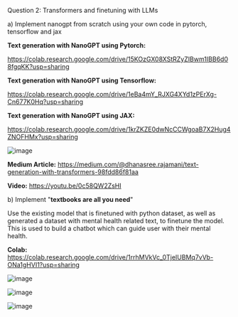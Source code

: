 Question 2: Transformers and finetuning with LLMs

a) Implement nanogpt from scratch using your own code in pytorch, tensorflow and jax

**Text generation with NanoGPT using Pytorch:**

https://colab.research.google.com/drive/15KOzGX08XStRZyZIBwm1IBB6d08fgqKK?usp=sharing

**Text generation with NanoGPT using Tensorflow:**

https://colab.research.google.com/drive/1eBa4mY_RJXG4XYd1zPErXg-Cn677K0Hq?usp=sharing

**Text generation with NanoGPT using JAX:**

https://colab.research.google.com/drive/1krZKZE0dwNcCCWgoaB7X2Hug4ZNOFHMx?usp=sharing

![image](https://github.com/Dhanasree-Rajamani/SpecialTopics_DeepLearning/assets/111466424/0fb07463-4c58-4e57-938f-b4ef354fc374)

**Medium Article:** https://medium.com/@dhanasree.rajamani/text-generation-with-transformers-98fdd86f81aa

**Video:** https://youtu.be/0c58QW2ZsHI

b) Implement "**textbooks are all you need**"

Use the existing model that is finetuned with python dataset, as well as generated a dataset with mental health related text, to finetune the model. This is used to build a chatbot which can guide user with their mental health. 

**Colab:** https://colab.research.google.com/drive/1rrhMVkVc_0TjeIUBMq7vVb-ONa1gHVI1?usp=sharing

![image](https://github.com/Dhanasree-Rajamani/SpecialTopics_DeepLearning/assets/111466424/03535d55-2d6d-4235-ad24-25cbe54b8f80)

![image](https://github.com/Dhanasree-Rajamani/SpecialTopics_DeepLearning/assets/111466424/dc02f5ba-521d-4996-ae7e-acf31c3ef651)

![image](https://github.com/Dhanasree-Rajamani/SpecialTopics_DeepLearning/assets/111466424/20c943b8-3b97-44a8-b866-24439f327716)


